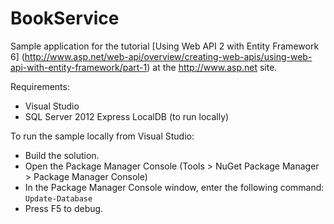 BookService
===========

Sample application for the tutorial [Using Web API 2 with Entity Framework 6]
(http://www.asp.net/web-api/overview/creating-web-apis/using-web-api-with-entity-framework/part-1) 
at the http://www.asp.net site.

Requirements:

- Visual Studio
- SQL Server 2012 Express LocalDB (to run locally)

To run the sample locally from Visual Studio:

- Build the solution.
- Open the Package Manager Console (Tools > NuGet Package Manager > Package Manager Console)
- In the Package Manager Console window, enter the following command: `Update-Database`
- Press F5 to debug.



